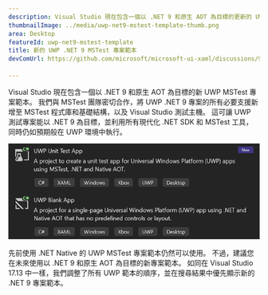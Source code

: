 ```yaml
---
description: Visual Studio 現在包含一個以 .NET 9 和原生 AOT 為目標的更新的 UWP MSTest 專案範本。
thumbnailImage: ../media/uwp-net9-mstest-template-thumb.png
area: Desktop
featureId: uwp-net9-mstest-template
title: 新的 UWP .NET 9 MSTest 專案範本
devComUrl: https://github.com/microsoft/microsoft-ui-xaml/discussions/9983

---
```



Visual Studio 現在包含一個以 .NET 9 和原生 AOT 為目標的新 UWP MSTest 專案範本。 我們與 MSTest 團隊密切合作，將 UWP .NET 9 專案的所有必要支援新增至 MSTest 程式庫和基礎結構，以及 Visual Studio 測試主機。 這可讓 UWP 測試專案能以 .NET 9 為目標，並利用所有現代化 .NET SDK 和 MSTest 工具，同時仍如預期般在 UWP 環境中執行。

![UWP .NET 9 MSTest 專案範本](../media/uwp-net9-mstest-template.png)

先前使用 .NET Native 的 UWP MSTest 專案範本仍然可以使用。 不過，建議您在未來使用以 .NET 9 和原生 AOT 為目標的新專案範本。 如同在 Visual Studio 17.13 中一樣，我們調整了所有 UWP 範本的順序，並在搜尋結果中優先顯示新的 .NET 9 專案範本。
